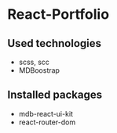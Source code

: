 # React-Portfolio
## Used technologies
- scss, scc
- MDBoostrap
## Installed packages
- mdb-react-ui-kit
- react-router-dom

